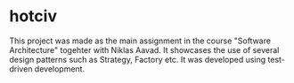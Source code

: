 # hotciv

This project was made as the main assignment in the course "Software Architecture" togehter with Niklas Aavad. It showcases the use of several design patterns such as Strategy, Factory etc.
It was developed using test-driven development.
